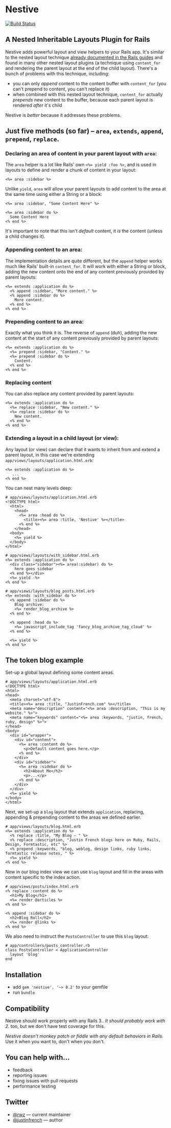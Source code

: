 # Nestive
[![Build Status](https://travis-ci.org/rwz/nestive.png)](https://travis-ci.org/rwz/nestive)
## A Nested Inheritable Layouts Plugin for Rails


Nestive adds powerful layout and view helpers to your Rails app. It's similar to the nested layout technique [already documented in the Rails guides](http://guides.rubyonrails.org/layouts_and_rendering.html#using-nested-layouts) and found in many other nested layout plugins (a technique using `content_for` and rendering the parent layout at the end of the child layout). There's a bunch of problems with this technique, including:

* you can only *append* content to the content buffer with `content_for` (you can't prepend to content, you can't replace it)
* when combined with this nested layout technique, `content_for` actually *prepends* new content to the buffer, because each parent layout is rendered *after* it's child

Nestive is *better* because it addresses these problems.

## Just five methods (so far) – `area`, `extends`, `append`, `prepend`, `replace`.

### Declaring an area of content in your parent layout with `area`:

The `area` helper is a lot like Rails' own `<%= yield :foo %>`, and is used in layouts to define and render a chunk of content in your layout:

    <%= area :sidebar %>

Unlike `yield`, `area` will allow your parent layouts to add content to the area at the same time using either a String or a block:

    <%= area :sidebar, "Some Content Here" %>

    <%= area :sidebar do %>
      Some Content Here
    <% end %>

It's important to note that this isn't *default* content, it *is* the content (unless a child changes it).

### Appending content to an area:

The implementation details are quite different, but the `append` helper works much like Rails' built-in `content_for`. It will work with either a String or block, adding the new content onto the end of any content previously provided by parent layouts:

    <%= extends :application do %>
      <% append :sidebar, "More content." %>
      <% append :sidebar do %>
        More content.
      <% end %>
    <% end %>

### Prepending content to an area:

Exactly what you think it is. The reverse of `append` (duh), adding the new content at the start of any content previously provided by parent layouts:

    <%= extends :application do %>
      <%= prepend :sidebar, "Content." %>
      <%= prepend :sidebar do %>
        Content.
      <% end %>
    <% end %>

### Replacing content

You can also replace any content provided by parent layouts:

    <%= extends :application do %>
      <%= replace :sidebar, "New content." %>
      <%= replace :sidebar do %>
        New content.
      <% end %>
    <% end %>

### Extending a layout in a child layout (or view):

Any layout (or view) can declare that it wants to inherit from and extend a parent layout, in this case we're extending `app/views/layouts/application.html.erb`:

    <%= extends :application do %>
       ...
    <% end %>

You can nest many levels deep:

    # app/views/layouts/application.html.erb
    <!DOCTYPE html>
      <html>
        <head>
          <%= area :head do %>
            <title><%= area :title, 'Nestive' %></title>
          <% end %>
        </head>
      <body>
        <%= yield %>
      </body>
    </html>

    # app/views/layouts/with_sidebar.html.erb
    <%= extends :application do %>
      <div class="sidebar"><%= area(:sidebar) do %>
        here goes sidebar
      <% end %></div>
      <%= yield -%>
    <% end %>

    # app/views/layouts/blog_posts.html.erb
    <%= extends :with_sidebar do %>
      <% append :sidebar do %>
        Blog archive:
        <%= render_blog_archive %>
      <% end %>

      <% append :head do %>
        <%= javascript_include_tag 'fancy_blog_archive_tag_cloud' %>
      <% end %>

      <%= yield %>
    <% end %>



## The token blog example

Set-up a global layout defining some content areas.

    # app/views/layouts/application.html.erb
    <!DOCTYPE html>
    <html>
    <head>
      <meta charset="utf-8">
      <title><%= area :title, "JustinFrench.com" %></title>
      <meta name="description" content="<%= area :description, "This is my website." %>">
      <meta name="keywords" content="<%= area :keywords, "justin, french, ruby, design" %>">
    </head>
    <body>
      <div id="wrapper">
        <div id="content">
          <%= area :content do %>
            <p>Default content goes here.</p>
          <% end %>
        </div>
        <div id="sidebar">
          <%= area :sidebar do %>
            <h2>About Me</h2>
            <p>...</p>
          <% end %>
        </div>
      </div>
      <%= yield %>
    </body>
    </html>

Next, we set-up a `blog` layout that extends `application`, replacing, appending & prepending content to the areas we defined earlier.

    # app/views/layouts/blog.html.erb
    <%= extends :application do %>
      <% replace :title, "My Blog – " %>
      <% replace :description, "Justin French blogs here on Ruby, Rails, Design, Formtastic, etc" %>
      <% prepend :keywords, "blog, weblog, design links, ruby links, formtastic release notes, " %>
      <%= yield %>
    <% end %>

Now in our blog index view we can use `blog` layout and fill in the areas with content specific to the index action.

    # app/views/posts/index.html.erb
    <% replace :content do %>
      <h1>My Blog</h1>
      <%= render @articles %>
    <% end %>

    <% append :sidebar do %>
      <h2>Blog Roll</h2>
      <%= render @links %>
    <% end %>

We also need to instruct the `PostsController` to use this `blog` layout:

    # app/controllers/posts_controller.rb
    class PostsController < ApplicationController
      layout 'blog'
    end


## Installation

* add `gem 'nestive', '~> 0.2'` to your gemfile
* run `bundle`

## Compatibility

Nestive should work properly with any Rails 3.*. It should probably work with 2.* too, but we don't have test coverage for this.

*Nestive doesn't monkey patch or fiddle with any default behaviors in Rails.* Use it when you want to, don't when you don't.

## You can help with...

* feedback
* reporting issues
* fixing issues with pull requests
* performance testing

## Twitter

* [@rwz](https://twitter.com/rwz) — current maintainer
* [@justinfrench](http://twitter.com/justinfrench) — author
